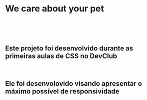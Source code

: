 <h1>We care about your pet</h1>
  <br>
  <br>
  <br>
  
  <h2> Este projeto foi desenvolvido durante as primeiras aulas de CSS no <a href:"https://rodolfomori.com.br/devclub">DevClub</a> </h2>
  <br>
  
  <h2>Ele foi desenvolovido visando apresentar o máximo possível de <strong>responsividade</strong>
  <br>
  
  

